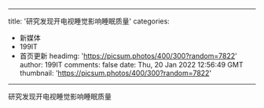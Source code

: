
---
title: '研究发现开电视睡觉影响睡眠质量'
categories: 
 - 新媒体
 - 199IT
 - 首页更新
headimg: 'https://picsum.photos/400/300?random=7822'
author: 199IT
comments: false
date: Thu, 20 Jan 2022 12:56:49 GMT
thumbnail: 'https://picsum.photos/400/300?random=7822'
---

<div>   
研究发现开电视睡觉影响睡眠质量  
</div>
            